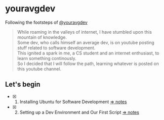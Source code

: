 # youravgdev

Following the footsteps of [@youravgdev](https://youtube.com/@YourAvgDev/)

> While roaming in the valleys of internet, I have stumbled upon this mountain of knowledge.  
> Some dev, who calls himself an average dev, is on youtube posting stuff related to software development.  
> This ignited a spark in me, a CS student and an internet enthusiast, to learn something continously.  
> So I decided that I will follow the path, learning whatever is posted on this youtube channel.  

## Let's begin

+ [x] 1. Installing Ubuntu for Software Development [&rArr; notes](./notes/1_Install_Ubuntu.md)
+ [x] 2. Setting up a Dev Environment and Our First Script [&rArr; notes](./notes/2_Setup_Dev_Env.md)
